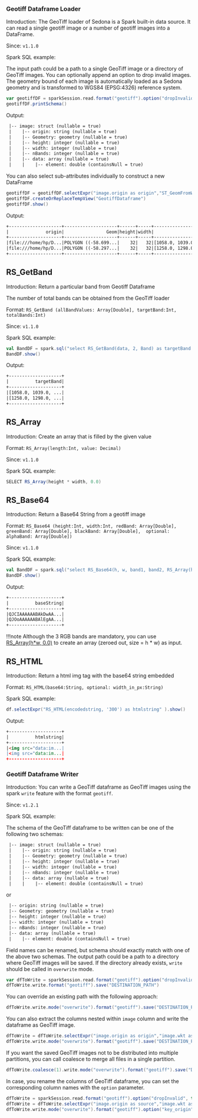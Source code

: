### Geotiff Dataframe Loader

Introduction: The GeoTiff loader of Sedona is a Spark built-in data source. It can read a single geotiff image or 
a number of geotiff images into a DataFrame.

Since: `v1.1.0`

Spark SQL example:

The input path could be a path to a single GeoTiff image or a directory of GeoTiff images.
 You can optionally append an option to drop invalid images. The geometry bound of each image is automatically loaded
as a Sedona geometry and is transformed to WGS84 (EPSG:4326) reference system.

```Scala
var geotiffDF = sparkSession.read.format("geotiff").option("dropInvalid", true).load("YOUR_PATH")
geotiffDF.printSchema()
```

Output:

```html
 |-- image: struct (nullable = true)
 |    |-- origin: string (nullable = true)
 |    |-- Geometry: geometry (nullable = true)
 |    |-- height: integer (nullable = true)
 |    |-- width: integer (nullable = true)
 |    |-- nBands: integer (nullable = true)
 |    |-- data: array (nullable = true)
 |    |    |-- element: double (containsNull = true)
```

You can also select sub-attributes individually to construct a new DataFrame

```Scala
geotiffDF = geotiffDF.selectExpr("image.origin as origin","ST_GeomFromWkt(image.wkt) as Geom", "image.height as height", "image.width as width", "image.data as data", "image.nBands as bands")
geotiffDF.createOrReplaceTempView("GeotiffDataframe")
geotiffDF.show()
```

Output:

```html
+--------------------+--------------------+------+-----+--------------------+-----+
|              origin|                Geom|height|width|                data|bands|
+--------------------+--------------------+------+-----+--------------------+-----+
|file:///home/hp/D...|POLYGON ((-58.699...|    32|   32|[1058.0, 1039.0, ...|    4|
|file:///home/hp/D...|POLYGON ((-58.297...|    32|   32|[1258.0, 1298.0, ...|    4|
+--------------------+--------------------+------+-----+--------------------+-----+
```

## RS_GetBand

Introduction: Return a particular band from Geotiff Dataframe

The number of total bands can be obtained from the GeoTiff loader

Format: `RS_GetBand (allBandValues: Array[Double], targetBand:Int, totalBands:Int)`

Since: `v1.1.0`

Spark SQL example:

```Scala
val BandDF = spark.sql("select RS_GetBand(data, 2, Band) as targetBand from GeotiffDataframe")
BandDF.show()
```

Output:

```html
+--------------------+
|          targetBand|
+--------------------+
|[1058.0, 1039.0, ...|
|[1258.0, 1298.0, ...|
+--------------------+
```

## RS_Array

Introduction: Create an array that is filled by the given value

Format: `RS_Array(length:Int, value: Decimal)`

Since: `v1.1.0`

Spark SQL example:

```Scala
SELECT RS_Array(height * width, 0.0)
```

## RS_Base64

Introduction: Return a Base64 String from a geotiff image

Format: `RS_Base64 (height:Int, width:Int, redBand: Array[Double], greenBand: Array[Double], blackBand: Array[Double], 
optional: alphaBand: Array[Double])`

Since: `v1.1.0`

Spark SQL example:
```Scala
val BandDF = spark.sql("select RS_Base64(h, w, band1, band2, RS_Array(h*w, 0)) as baseString from dataframe")
BandDF.show()
```

Output:

```html
+--------------------+
|          baseString|
+--------------------+
|QJCIAAAAAABAkDwAA...|
|QJOoAAAAAABAlEgAA...|
+--------------------+
```

!!!note
	Although the 3 RGB bands are mandatory, you can use [RS_Array(h*w, 0.0)](#rs_array) to create an array (zeroed out, size = h * w) as input.

## RS_HTML

Introduction: Return a html img tag with the base64 string embedded

Format: `RS_HTML(base64:String, optional: width_in_px:String)`

Spark SQL example:

```Scala
df.selectExpr("RS_HTML(encodedstring, '300') as htmlstring" ).show()
```

Output:

```html
+--------------------+
|          htmlstring|
+--------------------+
|<img src="data:im...|
|<img src="data:im...|
+--------------------+
```

### Geotiff Dataframe Writer

Introduction: You can write a GeoTiff dataframe as GeoTiff images using the spark `write` feature with the format `geotiff`.

Since: `v1.2.1`

Spark SQL example:

The schema of the GeoTiff dataframe to be written can be one of the following two schemas:

```html
 |-- image: struct (nullable = true)
 |    |-- origin: string (nullable = true)
 |    |-- Geometry: geometry (nullable = true)
 |    |-- height: integer (nullable = true)
 |    |-- width: integer (nullable = true)
 |    |-- nBands: integer (nullable = true)
 |    |-- data: array (nullable = true)
 |    |    |-- element: double (containsNull = true)
```

or

```html
 |-- origin: string (nullable = true)
 |-- Geometry: geometry (nullable = true)
 |-- height: integer (nullable = true)
 |-- width: integer (nullable = true)
 |-- nBands: integer (nullable = true)
 |-- data: array (nullable = true)
 |    |-- element: double (containsNull = true)
```

Field names can be renamed, but schema should exactly match with one of the above two schemas. The output path could be a path to a directory where GeoTiff images will be saved. If the directory already exists, `write` should be called in `overwrite` mode.

```Scala
var dfToWrite = sparkSession.read.format("geotiff").option("dropInvalid", true).load("PATH_TO_INPUT_GEOTIFF_IMAGES")
dfToWrite.write.format("geotiff").save("DESTINATION_PATH")
```

You can override an existing path with the following approach:

```Scala
dfToWrite.write.mode("overwrite").format("geotiff").save("DESTINATION_PATH")
```

You can also extract the columns nested within `image` column and write the dataframe as GeoTiff image.

```Scala
dfToWrite = dfToWrite.selectExpr("image.origin as origin","image.wkt as wkt", "image.height as height", "image.width as width", "image.data as data", "image.nBands as nBands")
dfToWrite.write.mode("overwrite").format("geotiff").save("DESTINATION_PATH")
```

If you want the saved GeoTiff images not to be distributed into multiple partitions, you can call coalesce to merge all files in a single partition.

```Scala
dfToWrite.coalesce(1).write.mode("overwrite").format("geotiff").save("DESTINATION_PATH")
```

In case, you rename the columns of GeoTiff dataframe, you can set the corresponding column names with the `option` parameter.

```Scala
dfToWrite = sparkSession.read.format("geotiff").option("dropInvalid", true).load("PATH_TO_INPUT_GEOTIFF_IMAGES")
dfToWrite = dfToWrite.selectExpr("image.origin as source","image.wkt as geom", "image.height as height", "image.width as width", "image.data as data", "image.nBands as bands")
dfToWrite.write.mode("overwrite").format("geotiff").option("key_origin", "source").option("key_wkt", "geom").option("key_n_bands", "bands").save("DESTINATION_PATH")
```
